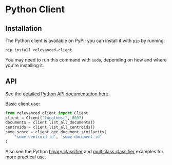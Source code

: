 # Python Client

## Installation

The Python client is available on PyPI; you can install it with `pip` by running:

```bash
pip install relevanced-client
```
You may need to run this command with `sudo`, depending on how and where you're installing it.

## API

See the [detailed Python API documentation here](../api/python_api.md).

Basic client use:
```python
from relevanced_client import Client
client = Client('localhost', 8097)
documents = client.list_all_documents()
centroids = client.list_all_centroids()
some_score = client.get_document_similarity(
    'some-centroid-id', 'some-document-id'
)

```

Also see the Python [binary classifier](../examples/python-binary-classifier.md) and [multiclass classifier](../examples/python-multiclass-classifier.md) examples for more practical use.
